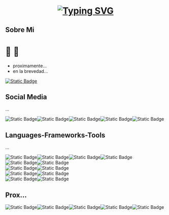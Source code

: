 <h1 align="center">
<a href="https://git.io/typing-svg"><img src="https://readme-typing-svg.demolab.com?font=Fira+Code&size=35&pause=1000&center=true&vCenter=true&width=600&lines=Hola+Jorge!%E2%9A%BD%F0%9F%94%B4;Hola+%F0%9F%8C%B9!%F0%9F%90%80;Hola+Eze!%E2%99%A0%EF%B8%8F%E2%99%A5%EF%B8%8F%E2%99%A3%EF%B8%8F%E2%99%A6%EF%B8%8F;Hola+Daniel!%F0%9F%91%A8%E2%80%8D%F0%9F%8E%A4;Se+Aprueba+Interfaces%3F%F0%9F%99%8F;Mis+Pollitos%F0%9F%90%A4%E2%99%A5%EF%B8%8F;Un Asco Me Dan Basuras%F0%9F%97%91%EF%B8%8F%F0%9F%92%A9" alt="Typing SVG" /></a>
</h1>

<h2>Sobre Mi</h2>

# 🐣 🦢

- proximamente...
- en la brevedad...
<a href="https://www.youtube.com/watch?v=GuZzuQvv7uc&ab_channel=chayanneVEVO" target="_blank">
   <img alt="Static Badge" src="https://img.shields.io/badge/Apretame%20si%20te%20la%20bancas-green?style=for-the-badge">
</a>


<h2>Social Media</h2>
<p>...</p>
<div style="display: flex;">
  <img alt="Static Badge" src="https://custom-icon-badges.demolab.com/badge/Buenos%20Aires-ARG-blue?style=for-the-badge&logo=location&labelColor=yellow&logoColor=fff">
  <img alt="Static Badge" src="https://img.shields.io/github/followers/AlexJC16?style=for-the-badge&logo=github">
  <img alt="Static Badge" src="https://img.shields.io/badge/gmail-%23EA4335?style=for-the-badge&logo=gmail&logoColor=white">
  <img alt="Static Badge" src="https://custom-icon-badges.demolab.com/badge/LinkedIn-0A66C2?style=for-the-badge&logo=linkedin-white&logoColor=fff">
  <img alt="Static Badge" src="https://custom-icon-badges.demolab.com/badge/-My%20Repositorios-blue?style=for-the-badge&logoColor=white&logo=repo">
</div>


<h2>Languages-Frameworks-Tools</h2>
<p>...</p>
<div style="display: flex;">
  <img alt="Static Badge" src="https://img.shields.io/badge/python-%233776AB?style=for-the-badge&logo=python&logoColor=white">
  <img alt="Static Badge" src="https://img.shields.io/badge/numpy-%23013243?style=for-the-badge&logo=numpy&logoColor=white">
  <img alt="Static Badge" src="https://img.shields.io/badge/pandas-%23150458?style=for-the-badge&logo=pandas&logoColor=white">
  <img alt="Static Badge" src="https://custom-icon-badges.demolab.com/badge/Matplotlib-71D291?style=for-the-badge&logo=matplotlib&logoColor=fff">
</div>


<div style="display: flex;">
  <img alt="Static Badge" src="https://img.shields.io/badge/c-%23A8B9CC?style=for-the-badge&logo=c&logoColor=black">
  <img alt="Static Badge" src="https://img.shields.io/badge/Java-%23ED8B00.svg?style=for-the-badge&logo=openjdk&logoColor=white">
</div>


<div style="display: flex;">
  <img alt="Static Badge" src="https://img.shields.io/badge/html5-%23E34F26?style=for-the-badge&logo=html5&logoColor=white">
  <img alt="Static Badge" src="https://img.shields.io/badge/css-%23663399?style=for-the-badge&logo=css&logoColor=white">
</div>


<div style="display: flex;">  
  <img alt="Static Badge" src="https://img.shields.io/badge/github-%23181717?style=for-the-badge&logo=github">
  <img alt="Static Badge" src="https://custom-icon-badges.demolab.com/badge/Visual%20Studio%20Code-0078d7.svg?style=for-the-badge&logo=vsc&logoColor=white">
</div>

<div style="display: flex;">
  <img alt="Static Badge" src="https://img.shields.io/badge/postgreSQL-%234169E1?style=for-the-badge&logo=postgreSQL&logoColor=white">
  <img alt="Static Badge" src="https://img.shields.io/badge/mysql-%234479A1?style=for-the-badge&logo=mysql&logoColor=white">
</div>


<h2>Prox...</h2>
<div style="display: flex;">
  <img alt="Static Badge" src="https://img.shields.io/badge/javascript-%23F7DF1E?style=for-the-badge&logo=javascript&logoColor=black">
  <img alt="Static Badge" src="https://img.shields.io/badge/bootstrap-%237952B3?style=for-the-badge&logo=bootstrap&logoColor=white">
  <img alt="Static Badge" src="https://img.shields.io/badge/webassembly-%23654FF0?style=for-the-badge&logo=webassembly&logoColor=white">
  <img alt="Static Badge" src="https://img.shields.io/badge/r-%23276DC3?style=for-the-badge&logo=r">
  <img alt="Static Badge" src="https://img.shields.io/badge/mongodb-%2347A248?style=for-the-badge&logo=mongodb&logoColor=white">
</div>





<!--
<h2>Database</h2>
<img alt="Static Badge" src="">
**AlexJC16/AlexJC16** is a ✨ _special_ ✨ repository because its `README.md` (this file) appears on your GitHub profile.
![Image](https://github.com/user-attachments/assets/78edf30e-19da-43df-9d77-73f24e991868)
Here are some ideas to get you started:

## Vos
# - 🦠🦟🐀

- 🔭 I’m currently working on ...
- 🌱 I’m currently learning ...
- 👯 I’m looking to collaborate on ...
- 🤔 I’m looking for help with ...
- 💬 Ask me about ...
- 📫 How to reach me: ...
- 😄 Pronouns: ...
- ⚡ Fun fact: ...
-->
